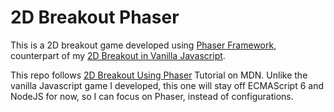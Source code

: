 # 2D Breakout Phaser

This is a 2D breakout game developed using [Phaser Framework](http://phaser.io/), counterpart of my [2D Breakout in Vanilla Javascript](https://github.com/charliegdev/2d-breakout-javascript).

This repo follows [2D Breakout Using Phaser](https://developer.mozilla.org/en-US/docs/Games/Tutorials/2D_breakout_game_Phaser) Tutorial on MDN. Unlike the vanilla Javascript game I developed, this one will stay off ECMAScript 6 and NodeJS for now, so I can focus on Phaser, instead of configurations.
